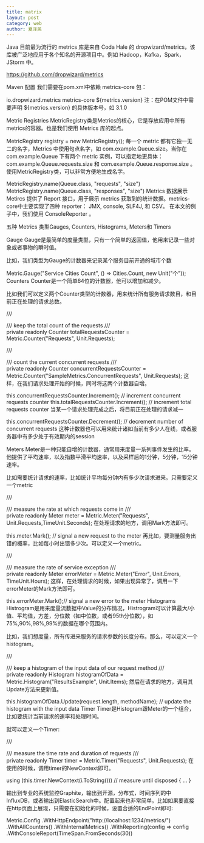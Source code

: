 ```yaml
---
title: matrix
layout: post
category: web
author: 夏泽民
---
```

Java 目前最为流行的 metrics 库是来自 Coda Hale 的 dropwizard/metrics，该库被广泛地应用于各个知名的开源项目中。例如 Hadoop，Kafka，Spark，JStorm 中。

https://github.com/dropwizard/metrics
<!-- more -->
Maven 配置
我们需要在pom.xml中依赖 metrics-core 包：

<dependencies>
    <dependency>
        <groupId>io.dropwizard.metrics</groupId>
        <artifactId>metrics-core</artifactId>
        <version>${metrics.version}</version>
    </dependency>
</dependencies>
注：在POM文件中需要声明 ${metrics.version} 的具体版本号，如 3.1.0

Metric Registries
MetricRegistry类是Metrics的核心，它是存放应用中所有metrics的容器。也是我们使用 Metrics 库的起点。

MetricRegistry registry = new MetricRegistry();
每一个 metric 都有它独一无二的名字，Metrics 中使用句点名字，如 com.example.Queue.size。当你在 com.example.Queue 下有两个 metric 实例，可以指定地更具体：com.example.Queue.requests.size 和 com.example.Queue.response.size 。使用MetricRegistry类，可以非常方便地生成名字。

MetricRegistry.name(Queue.class, "requests", "size")
MetricRegistry.name(Queue.class, "responses", "size")
Metrics 数据展示
Metircs 提供了 Report 接口，用于展示 metrics 获取到的统计数据。metrics-core中主要实现了四种 reporter： JMX, console, SLF4J, 和 CSV。 在本文的例子中，我们使用 ConsoleReporter 。

五种 Metrics 类型Gauges, Counters, Histograms, Meters和 Timers

Gauge
Gauge是最简单的度量类型，只有一个简单的返回值，他用来记录一些对象或者事物的瞬时值。

比如，我们类型为Gauge的计数器来记录某个服务目前开通的城市个数

Metric.Gauge("Service Cities Count", () => Cities.Count, new Unit("个"));
Counters
Counter是一个简单64位的计数器，他可以增加和减少。

比如我们可以定义两个Counter类型的计数器，用来统计所有服务请求数目，和目前正在处理的请求总数。

/// <summary>
/// keep the total count of the requests
/// </summary>
private readonly Counter totalRequestsCounter = Metric.Counter("Requests", Unit.Requests);

/// <summary>
/// count the current concurrent requests
/// </summary>
private readonly Counter concurrentRequestsCounter = Metric.Counter("SampleMetrics.ConcurrentRequests", Unit.Requests);
这样，在我们请求处理开始的时候，同时将这两个计数器自增。

this.concurrentRequestsCounter.Increment(); // increment concurrent requests counter
this.totalRequestsCounter.Increment(); // increment total requests counter 
当某一个请求处理完成之后，将目前正在处理的请求减一

this.concurrentRequestsCounter.Decrement(); // decrement number of concurrent requests
这种计数器也可以用来统计诸如当前有多少人在线，或者服务器中有多少处于有效期内的session

Meters
Meter是一种只能自增的计数器，通常用来度量一系列事件发生的比率。他提供了平均速率，以及指数平滑平均速率，以及采样后的1分钟，5分钟，15分钟速率。

比如需要统计请求的速率，比如统计平均每分钟内有多少次请求进来。只需要定义一个metric

/// <summary>
/// measure the rate at which requests come in
/// </summary>
private readonly Meter meter = Metric.Meter("Requests", Unit.Requests,TimeUnit.Seconds);
在处理请求的地方，调用Mark方法即可。

this.meter.Mark(); // signal a new request to the meter
再比如，要测量服务出错的概率，比如每小时出错多少次。可以定义一个metric。

/// <summary>
/// measure the rate of service exception
/// </summary>
private readonly Meter errorMeter = Metric.Meter("Error", Unit.Errors, TimeUnit.Hours);
这样，在处理请求的时候，如果出现异常了，调用一下errorMeter的Mark方法即可。

this.errorMeter.Mark();// signal a new error to the meter
Histograms
Histrogram是用来度量流数据中Value的分布情况，Histrogram可以计算最大/小值、平均值，方差，分位数（如中位数，或者95th分位数），如75%,90%,98%,99%的数据在哪个范围内。

比如，我们想度量，所有传进来服务的请求参数的长度分布。那么，可以定义一个histogram。

/// <summary>
/// keep a histogram of the input data of our request method 
/// </summary>
private readonly Histogram histogramOfData = Metric.Histogram("ResultsExample", Unit.Items);
然后在请求的地方，调用其Update方法来更新值。

this.histogramOfData.Update(request.length, methodName); // update the histogram with the input data
Timer
Timer是Histogram跟Meter的一个组合，比如要统计当前请求的速率和处理时间。

就可以定义一个Timer:

/// <summary>
/// measure the time rate and duration of requests
/// </summary>
private readonly Timer timer = Metric.Timer("Requests", Unit.Requests);
在使用的时候，调用timer的NewContext即可。

using (this.timer.NewContext(i.ToString())) // measure until disposed
{
    ...
}

输出到专业的系统监控Graphite，输出到开源，分布式，时间序列的中InfluxDB，或者输出到ElasticSearch中。配置起来也非常简单。比如如果要直接在http页面上展现，只需要在初始化的时候，设置合适的EndPoint即可:

Metric.Config
    .WithHttpEndpoint("http://localhost:1234/metrics/")
    .WithAllCounters()
    .WithInternalMetrics()
    .WithReporting(config => config
        .WithConsoleReport(TimeSpan.FromSeconds(30))

